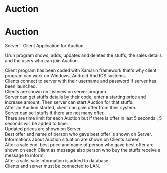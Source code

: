 # Auction

# Auction

Server - Client Application for Auction.

Urun program shows, adds, updates and deletes the stuffs, the sales details and the users who can join Auction.  

Client program has been coded with Xamarin framework that's why client program can work on Windows, Android And IOS systems.  
Clients connect to server with their username and password if server has been launched.  
Clients are shown on Listview on server program.  
Server can get stuffs details by their code, enter a starting price and increase amount. Then server can start Auction for that stuffs.  
After an Auction started, client can give offer from their system.  
Server can sell stuffs if there are not many offer.  
There are time limit for each Auction but if there is offer in last 5 seconds , 5 seconds will be added to time.  
Updated prices are shown on Server.  
Best offer and name of person who gave best offer is shown on Server.  
Informations about Auction situation are shown on Clients screen.  
After a sale end, best price and name of person who gave best offer are shown on each Client as message also person who buy  the stuffs receive a message to inform.  
After a sale, sale information is added to database.  
Clients and server must be connected to LAN.
